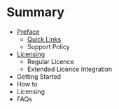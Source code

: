 # Summary

* [Preface](README.md)
   * [Quick Links](quick_links.md)
   * Support Policy
* [Licensing](chapter1.md)
   * Regular Licence
   * Extended Licence Integration
* Getting Started
* How to
* Licensing
* FAQs

